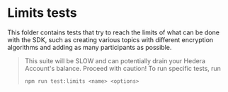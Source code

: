 # Limits tests

This folder contains tests that try to reach the limits of what can be done with the SDK, such as creating various topics with different encryption algorithms and adding as many participants as possible.

> This suite will be SLOW and can potentially drain your Hedera Account's balance. Proceed with caution!
> To run specific tests, run
>
> ```
> npm run test:limits <name> <options>
> ```
